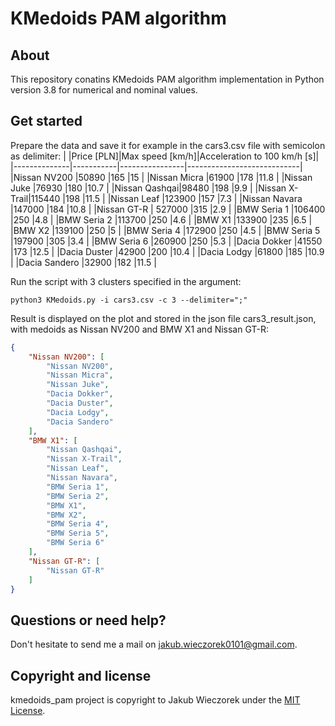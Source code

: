 # KMedoids PAM algorithm

## About
This repository conatins KMedoids PAM algorithm implementation in Python version 3.8 for numerical and nominal values.

## Get started
Prepare the data and save it for example in the cars3.csv file with semicolon as delimiter:
|        |Price [PLN]|Max speed [km/h]|Acceleration to 100 km/h [s]|
|--------------|-----------|----------------|----------------------------|
|Nissan NV200  |50890      |165             |15                          |
|Nissan Micra  |61900      |178             |11.8                        |
|Nissan Juke   |76930      |180             |10.7                        |
|Nissan Qashqai|98480      |198             |9.9                         |
|Nissan X-Trail|115440     |198             |11.5                        |
|Nissan Leaf   |123900     |157             |7.3                         |
|Nissan Navara |147000     |184             |10.8                        |
|Nissan GT-R   | 527000    |315             |2.9                         |
|BMW Seria 1   |106400     |250             |4.8                         |
|BMW Seria 2   |113700     |250             |4.6                         |
|BMW X1        |133900     |235             |6.5                         |
|BMW X2        |139100     |250             |5                           |
|BMW Seria 4   |172900     |250             |4.5                         |
|BMW Seria 5   |197900     |305             |3.4                         |
|BMW Seria 6   |260900     |250             |5.3                         |
|Dacia Dokker  |41550      |173             |12.5                        |
|Dacia Duster  |42900      |200             |10.4                        |
|Dacia Lodgy   |61800      |185             |10.9                        |
|Dacia Sandero |32900      |182             |11.5                        |


Run the script with 3 clusters specified in the argument:
```
python3 KMedoids.py -i cars3.csv -c 3 --delimiter=";"
```
Result is displayed on the plot and stored in the json file cars3_result.json, with medoids as Nissan NV200 and BMW X1 and Nissan GT-R:
```json
{
    "Nissan NV200": [
        "Nissan NV200",
        "Nissan Micra",
        "Nissan Juke",
        "Dacia Dokker",
        "Dacia Duster",
        "Dacia Lodgy",
        "Dacia Sandero"
    ],
    "BMW X1": [
        "Nissan Qashqai",
        "Nissan X-Trail",
        "Nissan Leaf",
        "Nissan Navara",
        "BMW Seria 1",
        "BMW Seria 2",
        "BMW X1",
        "BMW X2",
        "BMW Seria 4",
        "BMW Seria 5",
        "BMW Seria 6"
    ],
    "Nissan GT-R": [
        "Nissan GT-R"
    ]
}
```
## Questions or need help?
Don't hesitate to send me a mail on jakub.wieczorek0101@gmail.com.

## Copyright and license
kmedoids_pam project is copyright to Jakub Wieczorek under the [MIT License](https://opensource.org/licenses/MIT).
